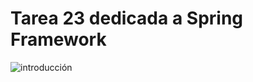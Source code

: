 # Tarea 23 dedicada a Spring Framework
![introducción](https://user-images.githubusercontent.com/100615218/231594821-99746584-30bc-43cf-8810-09b1b9de8622.png)
